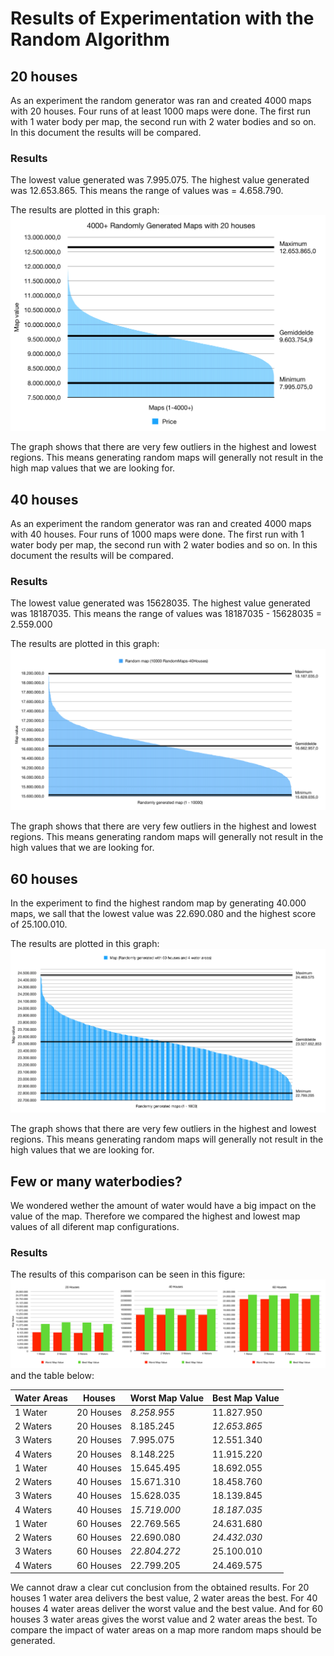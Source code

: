 # Results of Experimentation with the Random Algorithm

## 20 houses
As an experiment the random generator was ran and created 4000 maps with 20 houses. Four runs of at least 1000 maps were done. The first run with 1 water body per map, the second run with 2 water bodies and so on. In this document the results will be compared.

### Results
The lowest value generated was 7.995.075. The highest value generated was 12.653.865. This means the range of values was  = 4.658.790.

The results are plotted in this graph:
![Graph of random runs](Random-20Hs/random20.png "Random runs 20 houses")

The graph shows that there are very few outliers in the highest and lowest regions. This means generating random maps will generally not result in the high map values that we are looking for.


## 40 houses
As an experiment the random generator was ran and created 4000 maps with 40 houses. Four runs of 1000 maps were done. The first run with 1 water body per map, the second run with 2 water bodies and so on. In this document the results will be compared.

### Results
The lowest value generated was 15628035. The highest value generated was 18187035. This means the range of values was 18187035 - 15628035 = 2.559.000

The results are plotted in this graph:
![Graph of random runs](Random-40Hs/random40.png "Random runs 40 houses")

The graph shows that there are very few outliers in the highest and lowest regions. This means generating random maps will generally not result in the high values that we are looking for.

## 60 houses
In the experiment to find the highest random map by generating 40.000 maps, we sall that the lowest value was 22.690.080 and the highest score of 25.100.010. 

The results are plotted in this graph:
![Graph of random runs](Random-60Hs/random60.png "Random runs 60 houses")

The graph shows that there are very few outliers in the highest and lowest regions. This means generating random maps will generally not result in the high values that we are looking for.


## Few or many waterbodies?
We wondered wether the amount of water would have a big impact on the value of the map. Therefore we compared the highest and lowest map values of all diferent map configurations. 

### Results
The results of this comparison can be seen in this figure: ![figure of different water configurations](waterConfigsCompared.png "Waterconfigurations Compared") and the table below:

| Water Areas | Houses    | Worst Map Value | Best Map Value |
|-------------|-----------|-----------------|----------------|
| 1 Water     | 20 Houses | *8.258.955*     | 11.827.950     |
| 2 Waters    | 20 Houses | 8.185.245       | *12.653.865*   |
| 3 Waters    | 20 Houses | 7.995.075       | 12.551.340     |
| 4 Waters    | 20 Houses | 8.148.225       | 11.915.220     |
| 1 Water     | 40 Houses | 15.645.495      | 18.692.055     |
| 2 Waters    | 40 Houses | 15.671.310      | 18.458.760     |
| 3 Waters    | 40 Houses | 15.628.035      | 18.139.845     |
| 4 Waters    | 40 Houses | *15.719.000*    | *18.187.035*   |
| 1 Water     | 60 Houses | 22.769.565      | 24.631.680     |
| 2 Waters    | 60 Houses | 22.690.080      | *24.432.030*   |
| 3 Waters    | 60 Houses | *22.804.272*    | 25.100.010     |
| 4 Waters    | 60 Houses | 22.799.205      | 24.469.575     |

We cannot draw a clear cut conclusion from the obtained results. For 20 houses 1 water area delivers the best value, 2 water areas the best. For 40 houses 4 water areas deliver the worst value and the best value. And for 60 houses 3 water areas gives the worst value and 2 water areas the best. To compare the impact of water areas on a map more random maps should be generated.
